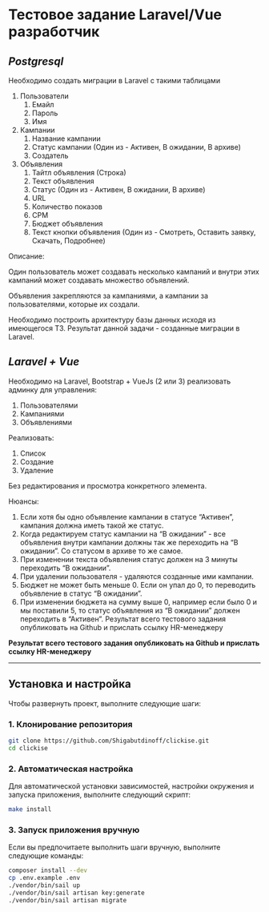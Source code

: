 # Тестовое задание Laravel/Vue разработчик

## _Postgresql_

Необходимо создать миграции в Laravel с такими таблицами

1. Пользователи
   1. Емайл
   2. Пароль
   3. Имя
2. Кампании
   1. Название кампании
   2. Статус кампании (Один из - Активен, В ожидании, В архиве)
   3. Создатель
3. Объявления
   1. Тайтл объявления (Строка)
   2. Текст объявления
   3. Статус (Один из - Активен, В ожидании, В архиве)
   4. URL
   5. Количество показов
   6. CPM
   7. Бюджет объявления
   8. Текст кнопки объявления (Один из - Смотреть, Оставить заявку, Скачать, Подробнее)

Описание:

Один пользователь может создавать несколько кампаний и внутри этих кампаний может создавать множество объявлений.

Объявления закрепляются за кампаниями, а кампании за пользователями, которые их создали.
   
Необходимо построить архитектуру базы данных исходя из имеющегося ТЗ. Результат данной задачи - созданные миграции в Laravel.
   
## _Laravel + Vue_
   
Необходимо на Laravel, Bootstrap + VueJs (2 или 3) реализовать админку для управления:

1. Пользователями
2. Кампаниями
3. Объявлениями

Реализовать:

1. Список
2. Создание
3. Удаление
   
Без редактирования и просмотра конкретного элемента.

Нюансы:

1. Если хотя бы одно объявление кампании в статусе “Активен”, кампания должна иметь такой же статус.
2. Когда редактируем статус кампании на “В ожидании” - все объявления внутри кампании должны так же переходить на “В ожидании”. Со статусом в архиве то же самое.
3. При изменении текста объявления статус должен на 3 минуты переходить “В ожидании”.
4. При удалении пользователя - удаляются созданные ими кампании.
5. Бюджет не может быть меньше 0. Если он упал до 0, то переводить объявление в статус “В ожидании”.
6. При изменении бюджета на сумму выше 0, например если было 0 и мы поставили 5, то статус объявления из “В ожидании” должен переходить в “Активен”. Результат всего тестового задания опубликовать на Github и прислать ссылку HR-менеджеру

**Результат всего тестового задания опубликовать на Github и прислать ссылку HR-менеджеру**

---

## Установка и настройка

Чтобы развернуть проект, выполните следующие шаги:

### 1. Клонирование репозитория

```bash
git clone https://github.com/Shigabutdinoff/clickise.git
cd clickise
```

### 2. Автоматическая настройка

Для автоматической установки зависимостей, настройки окружения и запуска приложения, выполните следующий скрипт:

```bash
make install
```
### 3. Запуск приложения вручную

Если вы предпочитаете выполнить шаги вручную, выполните следующие команды:

```bash
composer install --dev
cp .env.example .env
./vendor/bin/sail up
./vendor/bin/sail artisan key:generate
./vendor/bin/sail artisan migrate
```
